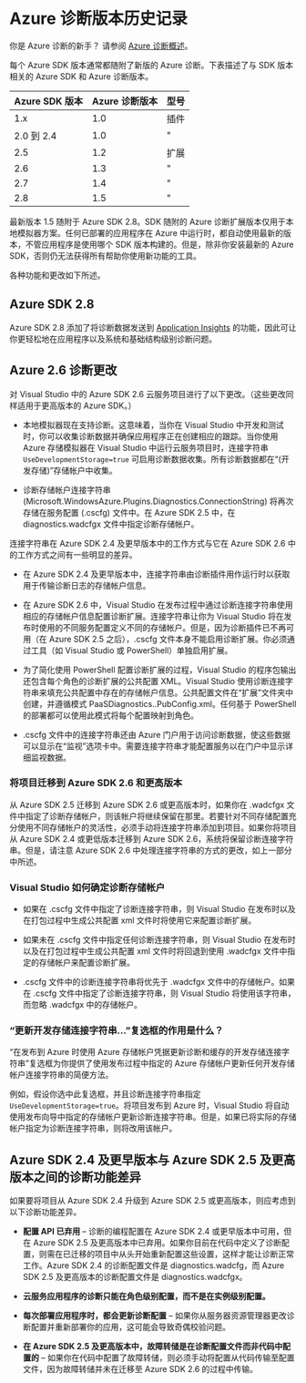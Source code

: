 <properties
	pageTitle="Azure 诊断版本历史记录"
	description="介绍不同的 Azure SDK 版本随附的不同 Azure 诊断版本之间的差异。"
	services="multiple"
	documentationCenter=".net"
	authors="rboucher"
	manager="jwhit"
	editor=""/>

<tags
	ms.service="multiple"
	ms.date="02/12/2016"
	wacn.date="04/11/2016"/>


# Azure 诊断版本历史记录

你是 Azure 诊断的新手？ 请参阅 [Azure 诊断概述](/documentation/articles/azure-diagnostics)。

每个 Azure SDK 版本通常都随附了新版的 Azure 诊断。下表描述了与 SDK 版本相关的 Azure SDK 和 Azure 诊断版本。



Azure SDK 版本 | Azure 诊断版本 | 型号
--- | --- | ---
1\.x | 1\.0 | 插件
2\.0 到 2.4| 1\.0 | "
2\.5 | 1\.2 | 扩展
2\.6 | 1\.3 | "
2\.7 | 1\.4 | "
2\.8 | 1\.5 | "


最新版本 1.5 随附于 Azure SDK 2.8。SDK 随附的 Azure 诊断扩展版本仅用于本地模拟器方案。任何已部署的应用程序在 Azure 中运行时，都自动使用最新的版本，不管应用程序是使用哪个 SDK 版本构建的。但是，除非你安装最新的 Azure SDK，否则仍无法获得所有帮助你使用新功能的工具。

各种功能和更改如下所述。

## Azure SDK 2.8
Azure SDK 2.8 添加了将诊断数据发送到 [Application Insights](/documentation/articles/app-insights-cloudservices) 的功能，因此可让你更轻松地在应用程序以及系统和基础结构级别诊断问题。

## Azure 2.6 诊断更改

对 Visual Studio 中的 Azure SDK 2.6 云服务项目进行了以下更改。（这些更改同样适用于更高版本的 Azure SDK。）

- 本地模拟器现在支持诊断。这意味着，当你在 Visual Studio 中开发和测试时，你可以收集诊断数据并确保应用程序正在创建相应的跟踪。当你使用 Azure 存储模拟器在 Visual Studio 中运行云服务项目时，连接字符串 `UseDevelopmentStorage=true` 可启用诊断数据收集。所有诊断数据都在“(开发存储)”存储帐户中收集。

- 诊断存储帐户连接字符串 (Microsoft.WindowsAzure.Plugins.Diagnostics.ConnectionString) 将再次存储在服务配置 (.cscfg) 文件中。在 Azure SDK 2.5 中，在 diagnostics.wadcfgx 文件中指定诊断存储帐户。

连接字符串在 Azure SDK 2.4 及更早版本中的工作方式与它在 Azure SDK 2.6 中的工作方式之间有一些明显的差异。

- 在 Azure SDK 2.4 及更早版本中，连接字符串由诊断插件用作运行时以获取用于传输诊断日志的存储帐户信息。

- 在 Azure SDK 2.6 中，Visual Studio 在发布过程中通过诊断连接字符串使用相应的存储帐户信息配置诊断扩展。连接字符串让你为 Visual Studio 将在发布时使用的不同服务配置定义不同的存储帐户。但是，因为诊断插件已不再可用（在 Azure SDK 2.5 之后），.cscfg 文件本身不能启用诊断扩展。你必须通过工具（如 Visual Studio 或 PowerShell）单独启用扩展。

- 为了简化使用 PowerShell 配置诊断扩展的过程，Visual Studio 的程序包输出还包含每个角色的诊断扩展的公共配置 XML。Visual Studio 使用诊断连接字符串来填充公共配置中存在的存储帐户信息。公共配置文件在“扩展”文件夹中创建，并遵循模式 PaaSDiagnostics.<RoleName>.PubConfig.xml。任何基于 PowerShell 的部署都可以使用此模式将每个配置映射到角色。

- .cscfg 文件中的连接字符串还由 Azure 门户用于访问诊断数据，使这些数据可以显示在“监视”选项卡中。需要连接字符串才能配置服务以在门户中显示详细监视数据。

### 将项目迁移到 Azure SDK 2.6 和更高版本

从 Azure SDK 2.5 迁移到 Azure SDK 2.6 或更高版本时，如果你在 .wadcfgx 文件中指定了诊断存储帐户，则该帐户将继续保留在那里。若要针对不同存储配置充分使用不同存储帐户的灵活性，必须手动将连接字符串添加到项目。如果你将项目从 Azure SDK 2.4 或更低版本迁移到 Azure SDK 2.6，系统将保留诊断连接字符串。但是，请注意 Azure SDK 2.6 中处理连接字符串的方式的更改，如上一部分中所述。

### Visual Studio 如何确定诊断存储帐户

- 如果在 .cscfg 文件中指定了诊断连接字符串，则 Visual Studio 在发布时以及在打包过程中生成公共配置 xml 文件时将使用它来配置诊断扩展。

- 如果未在 .cscfg 文件中指定任何诊断连接字符串，则 Visual Studio 在发布时以及在打包过程中生成公共配置 xml 文件时将回退到使用 .wadcfgx 文件中指定的存储帐户来配置诊断扩展。

- .cscfg 文件中的诊断连接字符串将优先于 .wadcfgx 文件中的存储帐户。如果在 .cscfg 文件中指定了诊断连接字符串，则 Visual Studio 将使用该字符串，而忽略 .wadcfgx 中的存储帐户。

### “更新开发存储连接字符串...”复选框的作用是什么？

“在发布到 Azure 时使用 Azure 存储帐户凭据更新诊断和缓存的开发存储连接字符串”复选框为你提供了使用发布过程中指定的 Azure 存储帐户更新任何开发存储帐户连接字符串的简便方法。

例如，假设你选中此复选框，并且诊断连接字符串指定 `UseDevelopmentStorage=true`。将项目发布到 Azure 时，Visual Studio 将自动使用发布向导中指定的存储帐户更新诊断连接字符串。但是，如果已将实际的存储帐户指定为诊断连接字符串，则将改用该帐户。

## Azure SDK 2.4 及更早版本与 Azure SDK 2.5 及更高版本之间的诊断功能差异

如果要将项目从 Azure SDK 2.4 升级到 Azure SDK 2.5 或更高版本，则应考虑到以下诊断功能差异。

- **配置 API 已弃用** – 诊断的编程配置在 Azure SDK 2.4 或更早版本中可用，但在 Azure SDK 2.5 及更高版本中已弃用。如果你目前在代码中定义了诊断配置，则需在已迁移的项目中从头开始重新配置这些设置，这样才能让诊断正常工作。Azure SDK 2.4 的诊断配置文件是 diagnostics.wadcfg，而 Azure SDK 2.5 及更高版本的诊断配置文件是 diagnostics.wadcfgx。

- **云服务应用程序的诊断只能在角色级别配置，而不是在实例级别配置。**

- **每次部署应用程序时，都会更新诊断配置** – 如果你从服务器资源管理器更改诊断配置并重新部署你的应用，这可能会导致奇偶校验问题。

- **在 Azure SDK 2.5 及更高版本中，故障转储是在诊断配置文件而非代码中配置的** – 如果你在代码中配置了故障转储，则必须手动将配置从代码传输至配置文件，因为故障转储并未在迁移至 Azure SDK 2.6 的过程中传输。

<!---HONumber=Mooncake_0405_2016-->